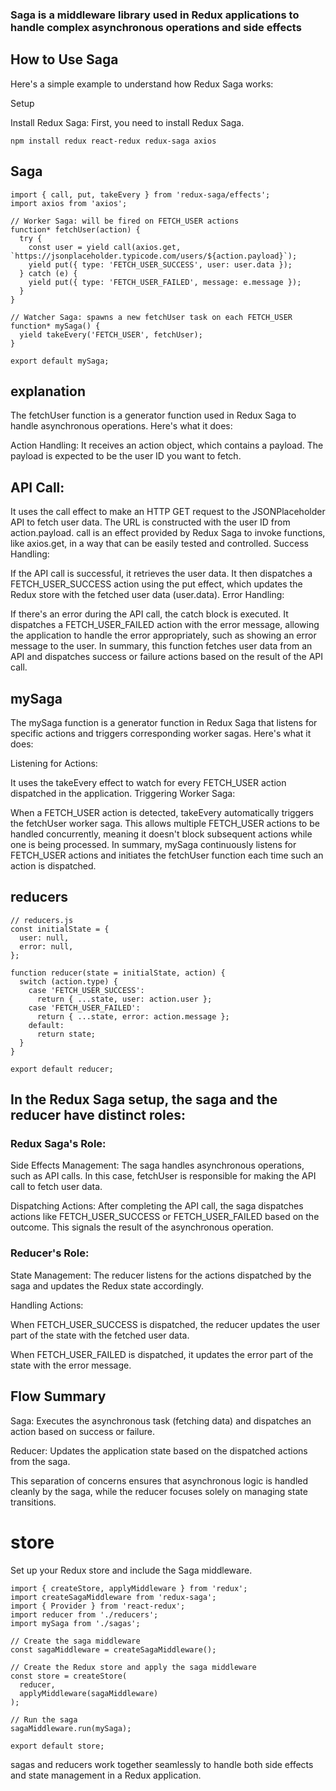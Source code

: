 ### Saga is a middleware library used in Redux applications to handle complex asynchronous operations and side effects

## How to Use Saga
Here's a simple example to understand how Redux Saga works:

Setup

Install Redux Saga: First, you need to install Redux Saga.

```
npm install redux react-redux redux-saga axios
```

## Saga
```
import { call, put, takeEvery } from 'redux-saga/effects';
import axios from 'axios';

// Worker Saga: will be fired on FETCH_USER actions
function* fetchUser(action) {
  try {
    const user = yield call(axios.get, `https://jsonplaceholder.typicode.com/users/${action.payload}`);
    yield put({ type: 'FETCH_USER_SUCCESS', user: user.data });
  } catch (e) {
    yield put({ type: 'FETCH_USER_FAILED', message: e.message });
  }
}

// Watcher Saga: spawns a new fetchUser task on each FETCH_USER
function* mySaga() {
  yield takeEvery('FETCH_USER', fetchUser);
}

export default mySaga;
```

## explanation

The fetchUser function is a generator function used in Redux Saga to handle asynchronous operations. Here's what it does:

Action Handling: It receives an action object, which contains a payload. The payload is expected to be the user ID you want to fetch.

## API Call:

It uses the call effect to make an HTTP GET request to the JSONPlaceholder API to fetch user data. The URL is constructed with the user ID from action.payload.
call is an effect provided by Redux Saga to invoke functions, like axios.get, in a way that can be easily tested and controlled.
Success Handling:

If the API call is successful, it retrieves the user data.
It then dispatches a FETCH_USER_SUCCESS action using the put effect, which updates the Redux store with the fetched user data (user.data).
Error Handling:

If there's an error during the API call, the catch block is executed.
It dispatches a FETCH_USER_FAILED action with the error message, allowing the application to handle the error appropriately, such as showing an error message to the user.
In summary, this function fetches user data from an API and dispatches success or failure actions based on the result of the API call.

## mySaga

The mySaga function is a generator function in Redux Saga that listens for specific actions and triggers corresponding worker sagas. Here's what it does:

Listening for Actions:

It uses the takeEvery effect to watch for every FETCH_USER action dispatched in the application.
Triggering Worker Saga:

When a FETCH_USER action is detected, takeEvery automatically triggers the fetchUser worker saga.
This allows multiple FETCH_USER actions to be handled concurrently, meaning it doesn't block subsequent actions while one is being processed.
In summary, mySaga continuously listens for FETCH_USER actions and initiates the fetchUser function each time such an action is dispatched.

## reducers

```
// reducers.js
const initialState = {
  user: null,
  error: null,
};

function reducer(state = initialState, action) {
  switch (action.type) {
    case 'FETCH_USER_SUCCESS':
      return { ...state, user: action.user };
    case 'FETCH_USER_FAILED':
      return { ...state, error: action.message };
    default:
      return state;
  }
}

export default reducer;
```

## In the Redux Saga setup, the saga and the reducer have distinct roles:

### Redux Saga's Role:

Side Effects Management: The saga handles asynchronous operations, such as API calls. In this case, fetchUser is responsible for making the API call to fetch user data.

Dispatching Actions: After completing the API call, the saga dispatches actions like FETCH_USER_SUCCESS or FETCH_USER_FAILED based on the outcome. This signals the result of the asynchronous operation.

### Reducer's Role:

State Management: The reducer listens for the actions dispatched by the saga and updates the Redux state accordingly.

Handling Actions:

When FETCH_USER_SUCCESS is dispatched, the reducer updates the user part of the state with the fetched user data.

When FETCH_USER_FAILED is dispatched, it updates the error part of the state with the error message.

## Flow Summary

Saga: Executes the asynchronous task (fetching data) and dispatches an action based on success or failure.

Reducer: Updates the application state based on the dispatched actions from the saga.

This separation of concerns ensures that asynchronous logic is handled cleanly by the saga, while the reducer focuses solely on managing state transitions.


# store

Set up your Redux store and include the Saga middleware.

```
import { createStore, applyMiddleware } from 'redux';
import createSagaMiddleware from 'redux-saga';
import { Provider } from 'react-redux';
import reducer from './reducers';
import mySaga from './sagas';

// Create the saga middleware
const sagaMiddleware = createSagaMiddleware();

// Create the Redux store and apply the saga middleware
const store = createStore(
  reducer,
  applyMiddleware(sagaMiddleware)
);

// Run the saga
sagaMiddleware.run(mySaga);

export default store;
```

sagas and reducers work together seamlessly to handle both side effects and state management in a Redux application.

